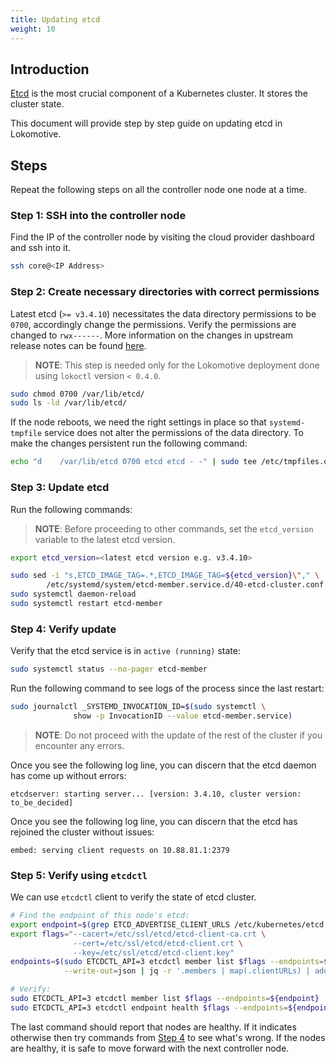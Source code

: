 ```yaml
---
title: Updating etcd
weight: 10
---
```


## Introduction

[Etcd](https://etcd.io/) is the most crucial component of a Kubernetes cluster. It stores the cluster state.

This document will provide step by step guide on updating etcd in Lokomotive.

## Steps

Repeat the following steps on all the controller node one node at a time.

### Step 1: SSH into the controller node

Find the IP of the controller node by visiting the cloud provider dashboard and ssh into it.

```bash
ssh core@<IP Address>
```

### Step 2: Create necessary directories with correct permissions

Latest etcd (`>= v3.4.10`) necessitates the data directory permissions to be `0700`, accordingly change the permissions. Verify the permissions are changed to `rwx------`. More information on the changes in upstream release notes can be found [here](https://github.com/etcd-io/etcd/blob/master/CHANGELOG-3.4.md#breaking-changes).

> **NOTE**: This step is needed only for the Lokomotive deployment done using `lokoctl` version `< 0.4.0`.

```bash
sudo chmod 0700 /var/lib/etcd/
sudo ls -ld /var/lib/etcd/
```

If the node reboots, we need the right settings in place so that `systemd-tmpfile` service does not alter the permissions of the data directory. To make the changes persistent run the following command:

```bash
echo "d    /var/lib/etcd 0700 etcd etcd - -" | sudo tee /etc/tmpfiles.d/etcd-wrapper.conf
```

### Step 3: Update etcd

Run the following commands:

> **NOTE**: Before proceeding to other commands, set the `etcd_version` variable to the latest etcd version.

```bash
export etcd_version=<latest etcd version e.g. v3.4.10>

sudo sed -i "s,ETCD_IMAGE_TAG=.*,ETCD_IMAGE_TAG=${etcd_version}\"," \
        /etc/systemd/system/etcd-member.service.d/40-etcd-cluster.conf
sudo systemctl daemon-reload
sudo systemctl restart etcd-member
```

### Step 4: Verify update

Verify that the etcd service is in `active (running)` state:

```bash
sudo systemctl status --no-pager etcd-member
```

Run the following command to see logs of the process since the last restart:

```bash
sudo journalctl _SYSTEMD_INVOCATION_ID=$(sudo systemctl \
              show -p InvocationID --value etcd-member.service)
```

> **NOTE**: Do not proceed with the update of the rest of the cluster if you encounter any errors.

Once you see the following log line, you can discern that the etcd daemon has come up without errors:

```log
etcdserver: starting server... [version: 3.4.10, cluster version: to_be_decided]
```

Once you see the following log line, you can discern that the etcd has rejoined the cluster without issues:

```log
embed: serving client requests on 10.88.81.1:2379
```

### Step 5: Verify using `etcdctl`

We can use `etcdctl` client to verify the state of etcd cluster.

```bash
# Find the endpoint of this node's etcd:
export endpoint=$(grep ETCD_ADVERTISE_CLIENT_URLS /etc/kubernetes/etcd.env | cut -d"=" -f2)
export flags="--cacert=/etc/ssl/etcd/etcd-client-ca.crt \
              --cert=/etc/ssl/etcd/etcd-client.crt \
              --key=/etc/ssl/etcd/etcd-client.key"
endpoints=$(sudo ETCDCTL_API=3 etcdctl member list $flags --endpoints=${endpoint} \
            --write-out=json | jq -r '.members | map(.clientURLs) | add | join(",")')

# Verify:
sudo ETCDCTL_API=3 etcdctl member list $flags --endpoints=${endpoint}
sudo ETCDCTL_API=3 etcdctl endpoint health $flags --endpoints=${endpoints}
```

The last command should report that nodes are healthy. If it indicates otherwise then try commands from [Step 4](#step-4-verify-update) to see what's wrong. If the nodes are healthy, it is safe to move forward with the next controller node.
